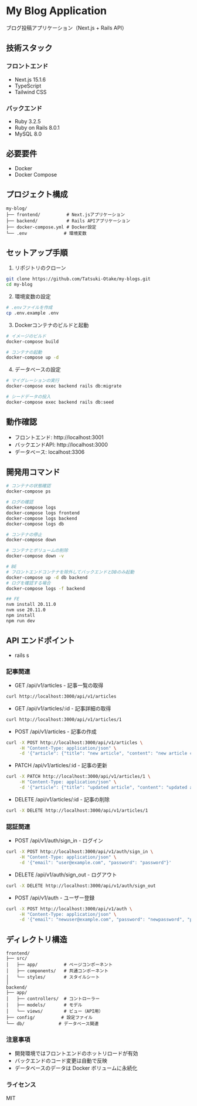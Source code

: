 # My Blog Application

ブログ投稿アプリケーション（Next.js + Rails API）

## 技術スタック

### フロントエンド
- Next.js 15.1.6
- TypeScript
- Tailwind CSS

### バックエンド
- Ruby 3.2.5
- Ruby on Rails 8.0.1
- MySQL 8.0

## 必要要件

- Docker
- Docker Compose

## プロジェクト構成
```
my-blog/
├── frontend/          # Next.jsアプリケーション
├── backend/           # Rails APIアプリケーション
├── docker-compose.yml # Docker設定
└── .env              # 環境変数
```

## セットアップ手順

1. リポジトリのクローン
```bash
git clone https://github.com/Tatsuki-Otake/my-blogs.git
cd my-blog
```

2. 環境変数の設定
```bash
# .envファイルを作成
cp .env.example .env
```

3. Dockerコンテナのビルドと起動
```bash
# イメージのビルド
docker-compose build

# コンテナの起動
docker-compose up -d
```

4. データベースの設定
```bash
# マイグレーションの実行
docker-compose exec backend rails db:migrate

# シードデータの投入
docker-compose exec backend rails db:seed
```

## 動作確認
- フロントエンド: http://localhost:3001
- バックエンドAPI: http://localhost:3000
- データベース: localhost:3306

## 開発用コマンド
```bash
# コンテナの状態確認
docker-compose ps

# ログの確認
docker-compose logs
docker-compose logs frontend
docker-compose logs backend
docker-compose logs db

# コンテナの停止
docker-compose down

# コンテナとボリュームの削除
docker-compose down -v

# BE
# フロントエンドコンテナを除外してバックエンドとDBのみ起動
docker-compose up -d db backend
# ログを確認する場合
docker-compose logs -f backend

## FE
nvm install 20.11.0
nvm use 20.11.0
npm install
npm run dev
```

## API エンドポイント
- rails s
### 記事関連

- GET /api/v1/articles - 記事一覧の取得
```bash
curl http://localhost:3000/api/v1/articles
```
- GET /api/v1/articles/:id - 記事詳細の取得
```bash
curl http://localhost:3000/api/v1/articles/1
```
- POST /api/v1/articles - 記事の作成
```bash
curl -X POST http://localhost:3000/api/v1/articles \
     -H "Content-Type: application/json" \
     -d '{"article": {"title": "new article", "content": "new article content"}}'
```
- PATCH /api/v1/articles/:id - 記事の更新
```bash
curl -X PATCH http://localhost:3000/api/v1/articles/1 \
     -H "Content-Type: application/json" \
     -d '{"article": {"title": "updated article", "content": "updated article content"}}'
```
- DELETE /api/v1/articles/:id - 記事の削除
```bash
curl -X DELETE http://localhost:3000/api/v1/articles/1
```

### 認証関連

- POST /api/v1/auth/sign_in - ログイン
```bash
curl -X POST http://localhost:3000/api/v1/auth/sign_in \
     -H "Content-Type: application/json" \
     -d '{"email": "user@example.com", "password": "password"}'
```
- DELETE /api/v1/auth/sign_out - ログアウト
```bash
curl -X DELETE http://localhost:3000/api/v1/auth/sign_out
```
- POST /api/v1/auth - ユーザー登録
```bash
curl -X POST http://localhost:3000/api/v1/auth \
     -H "Content-Type: application/json" \
     -d '{"email": "newuser@example.com", "password": "newpassword", "password_confirmation": "newpassword"}'
```

## ディレクトリ構造
```
frontend/
├── src/
│   ├── app/          # ページコンポーネント
│   ├── components/   # 共通コンポーネント
│   └── styles/       # スタイルシート
│
backend/
├── app/
│   ├── controllers/  # コントローラー
│   ├── models/       # モデル
│   └── views/        # ビュー（API用）
├── config/          # 設定ファイル
└── db/             # データベース関連
```

### 注意事項

- 開発環境ではフロントエンドのホットリロードが有効
- バックエンドのコード変更は自動で反映
- データベースのデータは Docker ボリュームに永続化

### ライセンス
MIT
